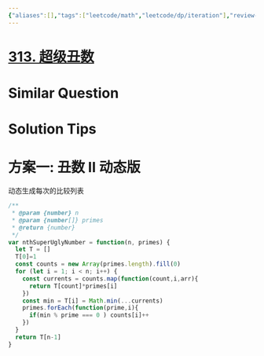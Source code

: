 ```yaml
---
{"aliases":[],"tags":["leetcode/math","leetcode/dp/iteration"],"review-dates":[],"dg-publish":true,"difficulty":"medium","date-created":"2023-07-25-Tue, 9:38:47 am","date-modified":"2023-07-25-Tue, 9:39:21 am","permalink":"/programming/basic/leetcode/313. 超级丑数/","dgPassFrontmatter":true}
---
```



# [313. 超级丑数](https://leetcode.cn/problems/super-ugly-number/)

# Similar Question

# Solution Tips

# 方案一: 丑数 II 动态版

动态生成每次的比较列表

```js
/**
 * @param {number} n
 * @param {number[]} primes
 * @return {number}
 */
var nthSuperUglyNumber = function(n, primes) {
  let T = []
  T[0]=1
  const counts = new Array(primes.length).fill(0)
  for (let i = 1; i < n; i++) {
    const currents = counts.map(function(count,i,arr){
      return T[count]*primes[i]
    })
    const min = T[i] = Math.min(...currents)
    primes.forEach(function(prime,i){
      if(min % prime === 0 ) counts[i]++
    })
  }
  return T[n-1]
}
```
